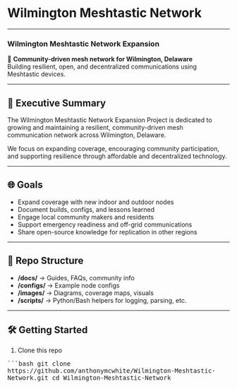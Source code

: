 # Wilmington Meshtastic Network
---

### Wilmington Meshtastic Network Expansion

🚀 **Community-driven mesh network for Wilmington, Delaware**  
Building resilient, open, and decentralized communications using Meshtastic devices.

---

## 📌 Executive Summary
The Wilmington Meshtastic Network Expansion Project is dedicated to growing and maintaining a resilient, community-driven mesh communication network across Wilmington, Delaware.  

We focus on expanding coverage, encouraging community participation, and supporting resilience through affordable and decentralized technology.

---

## 🌐 Goals
- Expand coverage with new indoor and outdoor nodes  
- Document builds, configs, and lessons learned  
- Engage local community makers and residents  
- Support emergency readiness and off-grid communications  
- Share open-source knowledge for replication in other regions  

---

## 📂 Repo Structure
- **/docs/** → Guides, FAQs, community info  
- **/configs/** → Example node configs  
- **/images/** → Diagrams, coverage maps, visuals  
- **/scripts/** → Python/Bash helpers for logging, parsing, etc.  

---

## 🛠️ Getting Started
1. Clone this repo
<tt>
   ```bash
   git clone https://github.com/anthonymcwhite/Wilmington-Meshtastic-Network.git
   cd Wilmington-Meshtastic-Network
 </tt></br>
  
